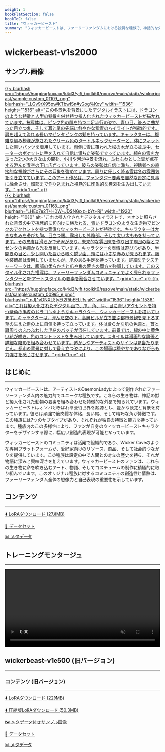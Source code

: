 ```yaml
---
weight: 1
bookFlatSection: false
bookToC: false
title: "ウィッカービースト"
summary: "ウィッカービーストは、ファーリーファンダムにおける独特な種族で、神話的な外見と豊かな設定で知られ、創造的で情熱的なコミュニティを育んでいます。"
---
```


<!--markdownlint-disable MD025 MD033 -->

# wickerbeast-v1s2000

## サンプル画像

---

<a href="https://huggingface.co/k4d3/yiff_toolkit6/resolve/main/static/wickerbeast/samplercustom_01109_.png">
  {{< blurhash
  src="https://huggingface.co/k4d3/yiff_toolkit6/resolve/main/static/wickerbeast/samplercustom_01109_.png"
  blurhash="LLGv9rX95pv#KTbwISn#yGog%Koy"
  width="1536"
  height="1536"
  alt="この冬景色を背景にしたデジタルイラストには、ドラゴンのような特徴と人型の特徴を併せ持つ擬人化されたウィッカービーストが描かれています。被写体は、ピンク色の肌を持つ二足歩行の姿で、青い目、後ろに曲がった目立つ角、そして耳と尾の先端に鮮やかな紫青のハイライトが特徴的です。肩を超えて流れる長いマゼンタピンクの髪を持っています。キャラクターは、複雑な編み模様が施されたクリーム色のタートルネックセーターと、体にフィットした黒いパンツを着用しています。両側に雪に覆われた松の木が立ち並ぶ中、セーターのポケットに手を入れて自信に満ちた姿勢で立っています。純白の雪をかぶった2つの大きな山の間を、小川や河が中景を流れ、ふわふわとした雲が点在する澄んだ青空の下に広がっています。彼らの姿勢は自信に満ち、視聴者への直接的な視線がさらにその印象を強めています。周りに優しく降る雪は冬の雰囲気を引き立てています。このアート作品は、ファンタジー要素を自然な設定に見事に融合させ、細部まで作り込まれた視覚的に印象的な構図を生み出しています。"
    grid="true"
  >}}
</a>

<div class="image-grid">
  <div class="image-grid-container">
    <a href="https://huggingface.co/k4d3/yiff_toolkit6/resolve/main/static/wickerbeast/samplercustom_01168_.png">
      {{< blurhash
        src="https://huggingface.co/k4d3/yiff_toolkit6/resolve/main/static/wickerbeast/samplercustom_01168_.png"
        blurhash="LHEo7e2T+HOW+JD$NGpIz=bYt+Rj"
        width="1920"
        height="1080"
        alt="これは擬人化されたデジタルイラストで、ネオンに照らされた背景の中で挑発的に仰向けに横たわる、青いドラゴンのような生き物でピンクのアクセントを持つ豊満なウィッカービーストが特徴です。キャラクターは大きな丸みを帯びた胸、目立つ腰、露出した外陰部、そして太い太ももを持っています。その皮膚は滑らかで光沢があり、未来的な雰囲気を作り出す周囲の紫とマゼンタの色調から光を反射しています。キャラクターの表情は遊び心があり、半開きの目と、少し開いた唇から覗く鋭い歯、頬には小さな赤みが見られます。服や装飾品は着用していませんが、爪のある手足を持っています。詳細なテクスチャーワークは、腹部の柔らかさと爪や角の荒さの両方を強調しています。このスタイル化された描写は、ファーリーファンダムコミュニティでよく見られるファンタジーとSFアートスタイルの要素を融合させています。"
        grid="true"
      >}}
    </a>
    <a href="https://huggingface.co/k4d3/yiff_toolkit6/resolve/main/static/wickerbeast/samplercustom_00965_e.png">
      {{< blurhash
        src="https://huggingface.co/k4d3/yiff_toolkit6/resolve/main/static/wickerbeast/samplercustom_00965_e.png"
        blurhash="LnJ[^vDNXLS]yEt2RibEELtRs;aK"
        width="1536"
        height="1536"
        alt="これは擬人化されたデジタル画で、爪、角、耳、目に青いアクセントを持つ紫色の毛皮のドラゴンのようなキャラクター、ウィッカービーストを描いています。キャラクターは、澄んだ空の下、高層ビルが立ち並ぶ都市景観を見下ろす草の生えた崖の上に自信を持って立っています。体は滑らかな肌の色調と、首と肩周りのふわふわした毛皮のパッチが混在しています。前景では、緑の中に黄色い花が咲き、色のコントラストを生み出しています。スタイルは漫画的な誇張と詳細な陰影を組み合わせています。透かしやアーティストのサインは見当たりません。都市の背景に対して聳え立つ姿により、この場面は穏やかでありながらも力強さを感じさせます。"
        grid="true"
      >}}
    </a>
  </div>
</div>

## はじめに

---

ウィッカービーストは、アーティストのDaemonLadyによって創作されたファーリーファンダム内の魅力的でユニークな種族です。これらの生き物は、神話の獣と擬人化された動物の要素を組み合わせた特徴的な外見で知られています。ウィッカービーストはオソバと呼ばれる並行世界を起源とし、豊かな設定と背景を持っています。彼らは頑強で筋肉質な体格、長い尾、そして精巧な角が特徴です。この種族には7つのサブタイプがあり、それぞれが独自の特徴と能力を持っています。種族内のこの多様性により、ファンが自身のウィッカービーストキャラクターをデザインする際に、幅広い創造的表現が可能となっています。

ウィッカービーストのコミュニティは活発で組織的であり、Wicker Caveのような専用プラットフォームが、愛好家向けのリソース、商品、そして社会的つながりを提供しています。この種族は設定の中で人間との対立の歴史を持ち、それが物語に深みと興味深さを加えています。ウィッカービーストのファンは、これらの生き物に命を吹き込むアート、物語、そしてコスチュームの制作に積極的に取り組んでいます。このオリジナル種族に対するコミュニティの創造性と情熱は、ファーリーファンダム全体の想像力と自己表現の重要性を示しています。

## コンテンツ

---

[⬇️ LoRAダウンロード (27.8MB)](https://huggingface.co/k4d3/yiff_toolkit6/resolve/main/wickerbeast-v1s3000.safetensors)

[📐 データセット](https://huggingface.co/datasets/k4d3/wickerbeast)

[📊 メタデータ](https://huggingface.co/k4d3/yiff_toolkit6/resolve/main/wickerbeast-v1s3000.json)

## トレーニングモンタージュ

---

<div style="text-align: center;">
    <video style="width: 100%;" autoplay loop muted playsinline>
        <source src="https://huggingface.co/k4d3/yiff_toolkit6/resolve/main/static/wickerbeast/sample_sample00.mp4" type="video/mp4">
        お使いのブラウザは動画タグをサポートしていません。
    </video>
</div>

## wickerbeast-v1e500 (旧バージョン)

---

### コンテンツ (旧バージョン)

---

[⬇️ LoRAダウンロード (229MB)](https://huggingface.co/k4d3/yiff_toolkit/resolve/main/ponyxl_loras/wickerbeast-v1e500.safetensors?download=true)

[⬇️ 圧縮版LoRAダウンロード (50.3MB)](https://huggingface.co/k4d3/yiff_toolkit/resolve/main/ponyxl_loras_shrunk_2/wickerbeast-v1e500_frockpt1_th-3.55.safetensors?download=true)

[🖼️ メタデータ付きサンプル画像](https://huggingface.co/k4d3/yiff_toolkit/tree/main/static/{})

[📐 データセット](https://huggingface.co/datasets/k4d3/furry/tree/main/wickerbeast)

[📊 メタデータ](https://huggingface.co/k4d3/yiff_toolkit/raw/main/ponyxl_loras/wickerbeast-v1e500.json)
